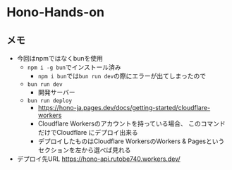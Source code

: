 # Hono-Hands-on

## メモ
- 今回はnpmではなくbunを使用
    - `npm i -g bun`でインストール済み
        - `npm i bun`では`bun run dev`の際にエラーが出てしまったので
    - `bun run dev`
        - 開発サーバー
    - `bun run deploy`
        - https://hono-ja.pages.dev/docs/getting-started/cloudflare-workers
        - Cloudflare Workersのアカウントを持っている場合、 このコマンドだけでCloudflare にデプロイ出来る
        - デプロイしたものはCloudflare WorkersのWorkers & Pagesというセクションを左から選べば見れる
- デプロイ先URL
https://hono-api.rutobe740.workers.dev/
